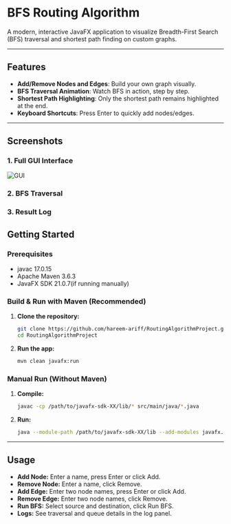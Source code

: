 #  BFS Routing Algorithm

A modern, interactive JavaFX application to visualize Breadth-First Search (BFS) traversal and shortest path finding on custom graphs.

---

## Features
- **Add/Remove Nodes and Edges**: Build your own graph visually.
- **BFS Traversal Animation**: Watch BFS in action, step by step.
- **Shortest Path Highlighting**: Only the shortest path remains highlighted at the end.
- **Keyboard Shortcuts**: Press Enter to quickly add nodes/edges.

---

## Screenshots
### 1. Full GUI Interface
![GUI](assets/GUI.png)

### 2. BFS Traversal

### 3. Result Log

## Getting Started

### Prerequisites
- javac 17.0.15
- Apache Maven 3.6.3
- JavaFX SDK 21.0.7(if running manually)

### Build & Run with Maven (Recommended)
1. **Clone the repository:**
   ```bash
   git clone https://github.com/hareem-ariff/RoutingAlgorithmProject.git
   cd RoutingAlgorithmProject

   ```
2. **Run the app:**
   ```bash
   mvn clean javafx:run
   ```

### Manual Run (Without Maven)
1. **Compile:**
   ```bash
   javac -cp /path/to/javafx-sdk-XX/lib/* src/main/java/*.java
   ```
2. **Run:**
   ```bash
   java --module-path /path/to/javafx-sdk-XX/lib --add-modules javafx.controls,javafx.fxml -cp src/main/java GraphBFSApp
   ```

---

## Usage
- **Add Node:** Enter a name, press Enter or click Add.
- **Remove Node:** Enter a name, click Remove.
- **Add Edge:** Enter two node names, press Enter or click Add.
- **Remove Edge:** Enter two node names, click Remove.
- **Run BFS:** Select source and destination, click Run BFS.
- **Logs:** See traversal and queue details in the log panel.


